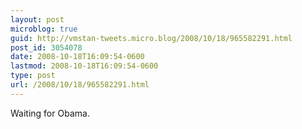 ```yaml
---
layout: post
microblog: true
guid: http://vmstan-tweets.micro.blog/2008/10/18/965582291.html
post_id: 3054078
date: 2008-10-18T16:09:54-0600
lastmod: 2008-10-18T16:09:54-0600
type: post
url: /2008/10/18/965582291.html
---
```

Waiting for Obama.
